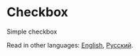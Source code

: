 # Checkbox

Simple checkbox

Read in other languages: [English](README.md), [Русский](README.ru.md).

